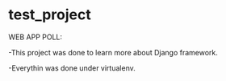 test_project
============
WEB APP POLL:


  -This project was done to learn more about Django framework.
  
  
  -Everythin was done under virtualenv.
  
